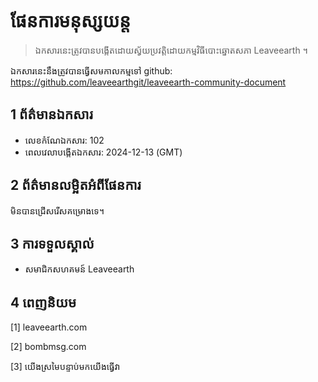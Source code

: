 # ផែនការមនុស្សយន្ត

>ឯកសារនេះត្រូវបានបង្កើតដោយស្វ័យប្រវត្តិដោយកម្មវិធីបោះឆ្នោតសភា Leaveearth ។

ឯកសារនេះនឹងត្រូវបានធ្វើសមកាលកម្មទៅ github: https://github.com/leaveearthgit/leaveearth-community-document

## 1 ព័ត៌មានឯកសារ

- លេខកំណែឯកសារ: 102
- ពេលវេលាបង្កើតឯកសារ: 2024-12-13 (GMT)

## 2 ព័ត៌មានលម្អិតអំពីផែនការ

មិនបានជ្រើសរើសគម្រោងទេ។

## 3 ការទទួលស្គាល់
* សមាជិកសហគមន៍ Leaveearth

## 4 ពេញនិយម
[1] leaveearth.com

[2] bombmsg.com

[3] យើងស្រមៃបន្ទាប់មកយើងធ្វើវា
